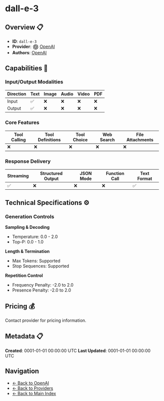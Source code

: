 # dall-e-3

## Overview 📋

- **ID**: `dall-e-3`
- **Provider**: <img src="../logo.svg" alt="" width="20" height="20" style="vertical-align: middle"> [OpenAI](../README.md)
- **Authors**: [OpenAI](../../../authors/openai/README.md)

## Capabilities 🎯

### Input/Output Modalities

| Direction | Text | Image | Audio | Video | PDF |
|-----------|------|-------|-------|-------|-----|
| Input     | ✅   | ❌   | ❌   | ❌   | ❌   |
| Output    | ✅   | ❌   | ❌   | ❌   | ❌   |

### Core Features

| Tool Calling | Tool Definitions | Tool Choice | Web Search | File Attachments |
|--------------|------------------|-------------|------------|------------------|
| ❌           | ❌               | ❌          | ❌         | ❌               |

### Response Delivery

| Streaming | Structured Output | JSON Mode | Function Call | Text Format |
|-----------|-------------------|-----------|---------------|--------------|
| ✅        | ❌                | ❌        | ❌            | ✅           |

## Technical Specifications ⚙️

### Generation Controls

**Sampling & Decoding**
- Temperature: 0.0 - 2.0
- Top-P: 0.0 - 1.0

**Length & Termination**
- Max Tokens: Supported
- Stop Sequences: Supported

**Repetition Control**
- Frequency Penalty: -2.0 to 2.0
- Presence Penalty: -2.0 to 2.0

## Pricing 💰

Contact provider for pricing information.

## Metadata 📋

**Created**: 0001-01-01 00:00:00 UTC
**Last Updated**: 0001-01-01 00:00:00 UTC

## Navigation

- [← Back to OpenAI](../README.md)
- [← Back to Providers](../../README.md)
- [← Back to Main Index](../../../README.md)

